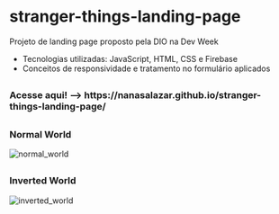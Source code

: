 # stranger-things-landing-page
 Projeto de landing page proposto pela DIO na Dev Week
 
 * Tecnologias utilizadas: JavaScript, HTML, CSS e Firebase
 * Conceitos de responsividade e tratamento no formulário aplicados
 
 ##
 
 <h3> Acesse aqui! --> https://nanasalazar.github.io/stranger-things-landing-page/</h3>
 
 ##
 
 <h3> Normal World </h3>
 
![normal_world](https://user-images.githubusercontent.com/102234649/193939930-f566d83d-aeba-4644-958a-eb61ac531dc6.png)

##

<h3> Inverted World </h3>

![inverted_world](https://user-images.githubusercontent.com/102234649/193940093-45a58581-8b7a-4e85-89a1-7f425dd4015e.png)








